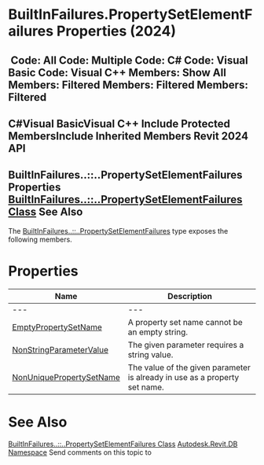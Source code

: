 # BuiltInFailures.PropertySetElementFailures Properties (2024)

﻿
 Code: All Code: Multiple Code: C# Code: Visual Basic Code: Visual C++  Members: Show All Members: Filtered Members: Filtered Members: Filtered   
---  
C#Visual BasicVisual C++
Include Protected MembersInclude Inherited Members
Revit 2024 API  
---  
BuiltInFailures..::..PropertySetElementFailures Properties  
[BuiltInFailures..::..PropertySetElementFailures Class](9ada571a-ab3d-3691-6adb-ec59671b6f34.md "BuiltInFailures.PropertySetElementFailures Class") See Also  
---  
The [BuiltInFailures..::..PropertySetElementFailures](9ada571a-ab3d-3691-6adb-ec59671b6f34.md "BuiltInFailures.PropertySetElementFailures Class") type exposes the following members.
# Properties
| Name | Description |
| --- | --- |
| --- | --- | --- |
| [EmptyPropertySetName](6a0608d5-5d7b-a020-099c-32e7f10e8916.md "EmptyPropertySetName Property") | A property set name cannot be an empty string. |
| [NonStringParameterValue](4658d262-4acf-a7a3-2c81-e44e160b8f74.md "NonStringParameterValue Property") | The given parameter requires a string value. |
| [NonUniquePropertySetName](3705822f-1d88-59fe-0173-b146e4fd03a9.md "NonUniquePropertySetName Property") | The value of the given parameter is already in use as a property set name. |

# See Also
[BuiltInFailures..::..PropertySetElementFailures Class](9ada571a-ab3d-3691-6adb-ec59671b6f34.md "BuiltInFailures.PropertySetElementFailures Class")
[Autodesk.Revit.DB Namespace](87546ba7-461b-c646-cbb1-2cb8f5bff8b2.md "Autodesk.Revit.DB Namespace")
Send comments on this topic to 